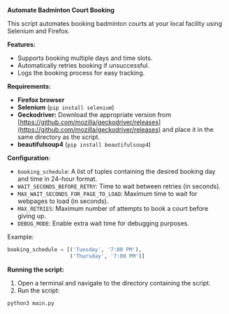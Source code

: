 **Automate Badminton Court Booking**

This script automates booking badminton courts at your local facility using Selenium and Firefox.

**Features:**

* Supports booking multiple days and time slots.
* Automatically retries booking if unsuccessful.
* Logs the booking process for easy tracking.

**Requirements:**

* **Firefox browser**
* **Selenium** (`pip install selenium`)
* **Geckodriver:** Download the appropriate version from [https://github.com/mozilla/geckodriver/releases](https://github.com/mozilla/geckodriver/releases) and place it in the same directory as the script.
* **beautifulsoup4** (`pip install beautifulsoup4`)



**Configuration**:

* `booking_schedule`: A list of tuples containing the desired booking day and time in 24-hour format.
* `WAIT_SECONDS_BEFORE_RETRY`: Time to wait between retries (in seconds).
* `MAX_WAIT_SECONDS_FOR_PAGE_TO_LOAD`: Maximum time to wait for webpages to load (in seconds).
* `MAX_RETRIES`: Maximum number of attempts to book a court before giving up.
* `DEBUG_MODE`: Enable extra wait time for debugging purposes.

Example:

```python
booking_schedule = [('Tuesday', '7:00 PM'),
                    ('Thursday', '7:00 PM')]
```

**Running the script:**

1. Open a terminal and navigate to the directory containing the script.
2. Run the script:

```bash
python3 main.py
```

